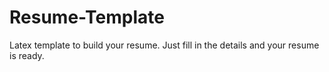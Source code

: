 # Resume-Template
Latex template to build your resume. Just fill in the details and your resume is ready.
